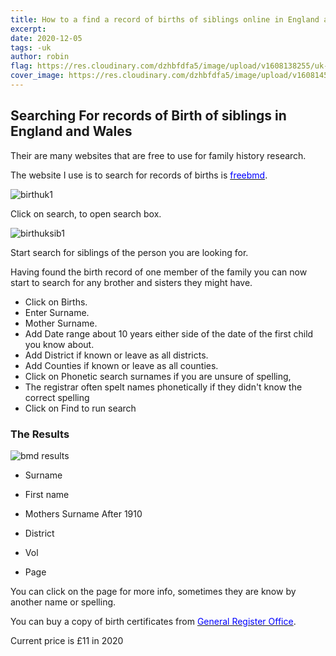 ```yaml
---
title: How to a find a record of births of siblings online in England and Wales
excerpt:
date: 2020-12-05
tags: -uk
author: robin
flag: https://res.cloudinary.com/dzhbfdfa5/image/upload/v1608138255/uk-flag_fxtdvo.jpg
cover_image: https://res.cloudinary.com/dzhbfdfa5/image/upload/v1608145447/siblings_euna8o.jpg
---
```


## Searching For records of Birth of siblings in England and Wales

Their are many websites that are free to use for family history research.

The website I use is to search for records of births is [<span style="color:blue">freebmd</span>](https://www.freebmd.org.uk).

![birthuk1](https://res.cloudinary.com/dzhbfdfa5/image/upload/c_scale,h_400,w_600/v1607187929/birthuk1_p3npnb.png)

Click on search, to open search box.

![birthuksib1](https://res.cloudinary.com/dzhbfdfa5/image/upload/c_scale,h_400,w_600/v1607245095/birthsib1_vgsedl.png)

Start search for siblings of the person you are looking for.

Having found the birth record of one member of the family you can now start to search for any brother and sisters they might have.

- Click on Births.
- Enter Surname.
- Mother Surname.
- Add Date range about 10 years either side of the date of the first child you know about.
- Add District if known or leave as all districts.
- Add Counties if known or leave as all counties.
- Click on Phonetic search surnames if you are unsure of spelling,
- The registrar often spelt names phonetically if they didn't know the correct spelling
- Click on Find to run search

### The Results

![bmd results](https://res.cloudinary.com/dzhbfdfa5/image/upload/v1607246769/bmdres_hevkdz.png)

- Surname

- First name

- Mothers Surname After 1910

- District

- Vol

- Page

You can click on the page for more info, sometimes they are know by another name or spelling.

You can buy a copy of birth certificates from [<span style="color:blue">General Register Office</span>](https://www.gov.uk/order-copy-birth-death-marriage-certificate).

Current price is £11 in 2020
